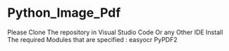 # Python_Image_Pdf
Please Clone The repository in Visual Studio Code Or any Other IDE
Install The required Modules that are specified :
easyocr
PyPDF2
